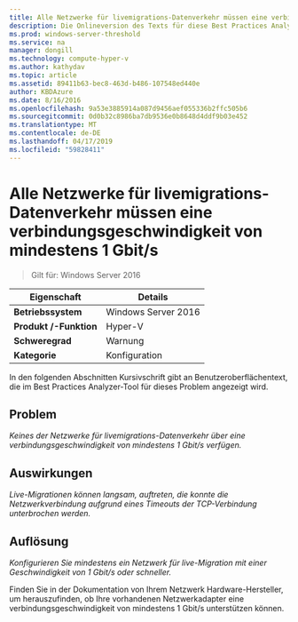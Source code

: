 ```yaml
---
title: Alle Netzwerke für livemigrations-Datenverkehr müssen eine verbindungsgeschwindigkeit von mindestens 1 Gbit/s
description: Die Onlineversion des Texts für diese Best Practices Analyzer-Regel.
ms.prod: windows-server-threshold
ms.service: na
manager: dongill
ms.technology: compute-hyper-v
ms.author: kathydav
ms.topic: article
ms.assetid: 89411b63-bec8-463d-b486-107548ed440e
author: KBDAzure
ms.date: 8/16/2016
ms.openlocfilehash: 9a53e3885914a087d9456aef055336b2ffc505b6
ms.sourcegitcommit: 0d0b32c8986ba7db9536e0b8648d4ddf9b03e452
ms.translationtype: MT
ms.contentlocale: de-DE
ms.lasthandoff: 04/17/2019
ms.locfileid: "59828411"
---
```

# <a name="all-networks-for-live-migration-traffic-should-have-a-link-speed-of-at-least-1-gbps"></a>Alle Netzwerke für livemigrations-Datenverkehr müssen eine verbindungsgeschwindigkeit von mindestens 1 Gbit/s

>Gilt für: Windows Server 2016


  
|Eigenschaft|Details|  
|-|-|  
|**Betriebssystem**|Windows Server 2016|  
|**Produkt /-Funktion**|Hyper-V|  
|**Schweregrad**|Warnung|  
|**Kategorie**|Konfiguration|  
  
In den folgenden Abschnitten Kursivschrift gibt an Benutzeroberflächentext, die im Best Practices Analyzer-Tool für dieses Problem angezeigt wird.  
  
## <a name="issue"></a>Problem  
*Keines der Netzwerke für livemigrations-Datenverkehr über eine verbindungsgeschwindigkeit von mindestens 1 Gbit/s verfügen.*  
  
## <a name="impact"></a>Auswirkungen  
*Live-Migrationen können langsam, auftreten, die konnte die Netzwerkverbindung aufgrund eines Timeouts der TCP-Verbindung unterbrochen werden.*  
  
## <a name="resolution"></a>Auflösung  
*Konfigurieren Sie mindestens ein Netzwerk für live-Migration mit einer Geschwindigkeit von 1 Gbit/s oder schneller.*  
  
Finden Sie in der Dokumentation von Ihrem Netzwerk Hardware-Hersteller, um herauszufinden, ob Ihre vorhandenen Netzwerkadapter eine verbindungsgeschwindigkeit von mindestens 1 Gbit/s unterstützen können.  
  



